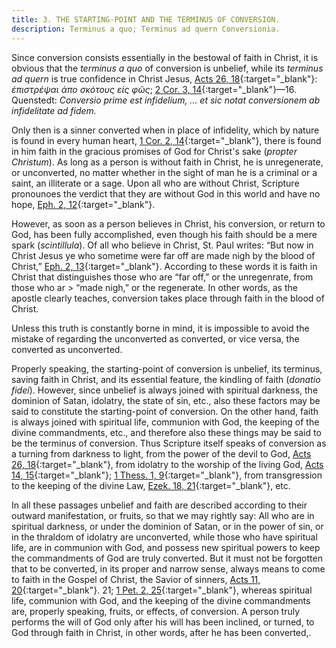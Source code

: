 ```yaml
---
title: 3. THE STARTING-POINT AND THE TERMINUS OF CONVERSION.
description: Terminus a quo; Terminus ad quern Conversionia.
---
```


Since conversion consists essentially in the bestowal of faith in Christ, it is obvious that the _terminus a quo_ of conversion is unbelief, while its _terminus ad quern_ is true confidence in Christ Jesus, [Acts 26, 18](https://biblehub.com/acts/26-18.htm){:target="_blank"}: _ἐπιστρέψαι ἀπο σκότους εἰς φῶς_; [2 Cor. 3, 14](https://biblehub.com/2_corinthians/3-14.htm){:target="_blank"}—16. Quenstedt: _Conversio prime est infidelium, ... et sic notat conversionem ab infidelitate ad fidem._ 

Only then is a sinner converted when in place of infidelity, which by nature is found in every human heart, [1 Cor. 2, 14](https://biblehub.com/1_corinthians/2-14.htm){:target="_blank"}, there is found in him faith in the gracious promises of God for Christ's sake (_propter Christum_). As long as a person is without faith in Christ, he is unregenerate, or unconverted, no matter whether in the sight of man he is a criminal or a saint, an illiterate or a sage. Upon all who are without Christ, Scripture pronounoes the verdict that they are without God in this world and have no hope, [Eph. 2, 12](https://biblehub.com/ephesians/2-12.htm){:target="_blank"}. 

However, as soon as a person believes in Christ, his conversion, or return to God, has been fully accomplished, even though his faith should be a mere spark (_scintillula_). Of all who believe in Christ, St. Paul writes: “But now in Christ Jesus ye who sometime were far off are made nigh by the blood of Christ,” [Eph. 2, 13](https://biblehub.com/ephesians/2-13.htm){:target="_blank"}. According to these words it is faith in Christ that distinguishes those who are “far off,” or the unregenrate, from those who ar > “made nigh,” or the regenerate. In other words, as the apostle clearly teaches, conversion takes place through faith in the blood of Christ. 

Unless this truth is constantly borne in mind, it is impossible to avoid the mistake of regarding the unconverted as converted, or vice versa, the converted as unconverted. 

Properly speaking, the starting-point of conversion is unbelief, its terminus, saving faith in Christ, and its essential feature, the kindling of faith (_donatio fidei_). However, since unbelief is always joined with spiritual darkness, the dominion of Satan, idolatry, the state of sin, etc., also these factors may be said to constitute the starting-point of conversion. On the other hand, faith is always joined with spiritual life, communion with God, the keeping of the divine commandments, etc., and therefore also these things may be said to be the terminus of conversion. Thus Scripture itself speaks of conversion as a turning from darkness to light, from the power of the devil to God, [Acts 26, 18](https://biblehub.com/acts/26-18.htm){:target="_blank"}, from idolatry to the worship of the living God, [Acts 14, 15](https://biblehub.com/acts/14-15.htm){:target="_blank"}; [1 Thess. 1, 9](https://biblehub.com/1_thessalonians/1-9.htm){:target="_blank"}, from transgression to the keeping of the divine Law, [Ezek. 18, 21](https://biblehub.com/ezekiel/18-21.htm){:target="_blank"}, etc. 

In all these passages unbelief and faith are described according to their outward manifestation, or fruits, so that we may rightly say: All who are in spiritual darkness, or under the dominion of Satan, or in the power of sin, or in the thraldom of idolatry are unconverted, while those who have spiritual life, are in communion with God, and possess new spiritual powers to keep the commandments of God are truly converted. But it must not be forgotten that to be converted, in its proper and narrow sense, always means to come to faith in the Gospel of Christ, the Savior of sinners, [Acts 11, 20](https://biblehub.com/acts/11-20.htm){:target="_blank"}. 21; [1 Pet. 2, 25](https://biblehub.com/1_peter/2-25.htm){:target="_blank"}, whereas spiritual life, communion with God, and the keeping of the divine commandments are, properly speaking, fruits, or effects, of conversion. A person truly performs the will of God only after his will has been inclined, or turned, to God through faith in Christ, in other words, after he has been converted,. 
